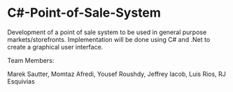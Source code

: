 # C#-Point-of-Sale-System

Development of a point of sale system to be used in general purpose markets/storefronts.  Implementation will be done using C# and .Net to create a graphical user interface.

Team Members:

Marek Sautter,
 Momtaz Afredi,
 Yousef Roushdy,
 Jeffrey Iacob,
 Luis Rios,
 RJ Esquivias
